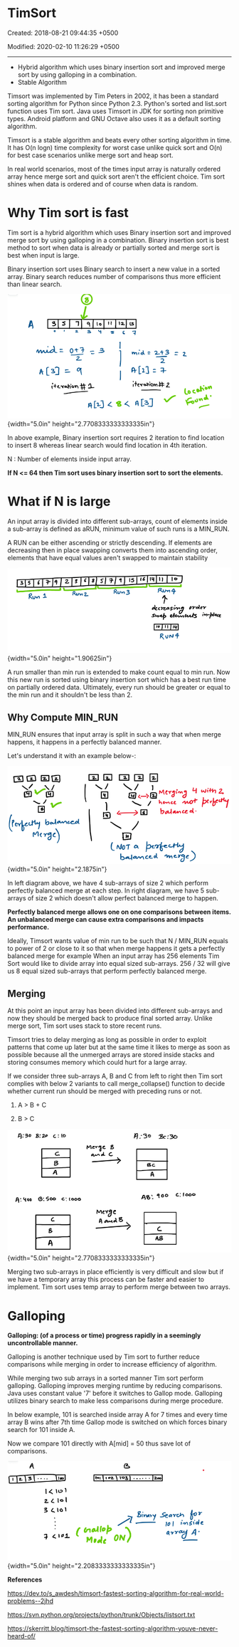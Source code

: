 # TimSort

Created: 2018-08-21 09:44:35 +0500

Modified: 2020-02-10 11:26:29 +0500

---
-   Hybrid algorithm which uses binary insertion sort and improved merge sort by using galloping in a combination.
-   Stable Algorithm



Timsort was implemented by Tim Peters in 2002, it has been a standard sorting algorithm for Python since Python 2.3. Python's sorted and list.sort function uses Tim sort. Java uses Timsort in JDK for sorting non primitive types. Android platform and GNU Octave also uses it as a default sorting algorithm.



Timsort is a stable algorithm and beats every other sorting algorithm in time. It has O(n logn) time complexity for worst case unlike quick sort and O(n) for best case scenarios unlike merge sort and heap sort.



In real world scenarios, most of the times input array is naturally ordered array hence merge sort and quick sort aren't the efficient choice. Tim sort shines when data is ordered and of course when data is random.



# Why Tim sort is fast

Tim sort is a hybrid algorithm which uses Binary insertion sort and improved merge sort by using galloping in a combination. Binary insertion sort is best method to sort when data is already or partially sorted and merge sort is best when input is large.

Binary insertion sort uses Binary search to insert a new value in a sorted array. Binary search reduces number of comparisons thus more efficient than linear search.

![Sort](media/TimSort-image1.png){width="5.0in" height="2.7708333333333335in"}

In above example, Binary insertion sort requires 2 iteration to find location to insert 8 whereas linear search would find location in 4th iteration.

N : Number of elements inside input array.

**If N <= 64 then Tim sort uses binary insertion sort to sort the elements.**



# What if N is large

An input array is divided into different sub-arrays, count of elements inside a sub-array is defined as aRUN, minimum value of such runs is a MIN_RUN.

A RUN can be either ascending or strictly descending. If elements are decreasing then in place swapping converts them into ascending order, elements that have equal values aren't swapped to maintain stability

![RUN](media/TimSort-image2.png){width="5.0in" height="1.90625in"}

A run smaller than min run is extended to make count equal to min run. Now this new run is sorted using binary insertion sort which has a best run time on partially ordered data. Ultimately, every run should be greater or equal to the min run and it shouldn't be less than 2.



## Why Compute MIN_RUN

MIN_RUN ensures that input array is split in such a way that when merge happens, it happens in a perfectly balanced manner.

Let's understand it with an example below-:

![Merge](media/TimSort-image3.png){width="5.0in" height="2.1875in"}

In left diagram above, we have 4 sub-arrays of size 2 which perform perfectly balanced merge at each step. In right diagram, we have 5 sub-arrays of size 2 which doesn't allow perfect balanced merge to happen.



**Perfectly balanced merge allows one on one comparisons between items. An unbalanced merge can cause extra comparisons and impacts performance.**



Ideally, Timsort wants value of min run to be such that N / MIN_RUN equals to power of 2 or close to it so that when merge happens it gets a perfectly balanced merge for example When an input array has 256 elements Tim Sort would like to divide array into equal sized sub-arrays. 256 / 32 will give us 8 equal sized sub-arrays that perform perfectly balanced merge.



## Merging

At this point an input array has been divided into different sub-arrays and now they should be merged back to produce final sorted array. Unlike merge sort, Tim sort uses stack to store recent runs.

Timsort tries to delay merging as long as possible in order to exploit patterns that come up later but at the same time it likes to merge as soon as possible because all the unmerged arrays are stored inside stacks and storing consumes memory which could hurt for a large array.

If we consider three sub-arrays A, B and C from left to right then Tim sort complies with below 2 variants to call merge_collapse() function to decide whether current run should be merged with preceding runs or not.

1.  A > B + C

2.  B > C

![stack](media/TimSort-image4.png){width="5.0in" height="2.7708333333333335in"}

Merging two sub-arrays in place efficiently is very difficult and slow but if we have a temporary array this process can be faster and easier to implement. Tim sort uses temp array to perform merge between two arrays.



# Galloping

**Galloping: (of a process or time) progress rapidly in a seemingly uncontrollable manner.**



Galloping is another technique used by Tim sort to further reduce comparisons while merging in order to increase efficiency of algorithm.



While merging two sub arrays in a sorted manner Tim sort perform galloping. Galloping improves merging runtime by reducing comparisons. Java uses constant value '7' before it switches to Gallop mode. Galloping utilizes binary search to make less comparisons during merge procedure.



In below example, 101 is searched inside array A for 7 times and every time array B wins after 7th time Gallop mode is switched on which forces binary search for 101 inside A.

Now we compare 101 directly with A[mid] = 50 thus save lot of comparisons.

![gallop](media/TimSort-image5.png){width="5.0in" height="2.2083333333333335in"}



**References**

<https://dev.to/s_awdesh/timsort-fastest-sorting-algorithm-for-real-world-problems--2jhd>

<https://svn.python.org/projects/python/trunk/Objects/listsort.txt>

<https://skerritt.blog/timsort-the-fastest-sorting-algorithm-youve-never-heard-of/>





